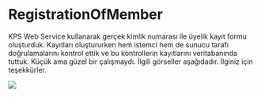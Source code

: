 # RegistrationOfMember
KPS Web Service kullanarak gerçek kimlik numarası ile üyelik kayıt formu oluşturduk. Kayıtları oluştururken hem istemci hem de sunucu tarafı doğrulamalarını kontrol ettik ve bu kontrollerin kayıtlarını veritabanında tuttuk. Küçük ama güzel bir çalışmaydı. İlgili görseller aşağıdadır. İlginiz için teşekkürler.
<p></p>
<img src="https://cdn.discordapp.com/attachments/897438564093157378/903252826921259018/yagmurcum.gif">
